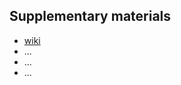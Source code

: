 ## Supplementary materials

* [wiki](https://en.wikipedia.org/wiki/P_versus_NP_problem)
* ...
* ...
* ...
